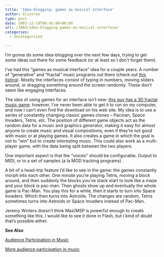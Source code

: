 ```yaml
---
title: 'Idea-blogging: games as musical interface'
author: klintron
type: post
date: 2003-12-10T00:45:06+00:00
url: /2003/idea-blogging-games-as-musical-interface/
categories:
  - Uncategorized

---
```

I&#8217;m gonna do some idea-blogging over the next few days, trying to get some ideas out there for some feedback (or at least so I don&#8217;t forget them).

I&#8217;ve had this &#8220;games as musical interface&#8221; idea for a couple years. A number of &#8220;generative&#8221; and &#8220;fractal&#8221; music programs out there (check out [this listing][1]). Mostly the interfaces consist of typing in numbers, moving sliders around, or dragging something around the screen randomly. These don&#8217;t seem like engaging interfaces.

The idea of using games for an interface isn&#8217;t new: [this guy has a 3D fractal music game][2]: however, I&#8217;ve never been able to get it to run on my computer, and now I can&#8217;t even find the download on his web site. My idea is to use a series of constantly changing classic games clones &#8211; Pacman, Space Invaders, Tetris, etc. The position of different game objects act as the random data for a music and graphics generator, making it easy for almost anyone to create music and visual compositions; even if they&#8217;re not good with music or at playing games. It also creates a game in which the goal is not to &#8220;win&#8221; but to create interesting music. This could also work as a multi-player game, with the data being split between the two players.

One important aspect is that the &#8220;voices&#8221; should be configurable. Output to MIDI, or to a set of samples (a la MOD tracking programs) .

A bit of a head-trip feature I&#8217;d like to see in the game: the games constantly morph into each other. One minute you&#8217;re playing Tetris, moving a block around, and then suddenly the blocks you&#8217;ve stack start to look like a maze and your block is pac-man. Then ghosts show up and eventually the whole game is Pac-Man. You play this for a while, then it starts to turn into Space Invaders. Which then turns into Astroids. The changes are random, Tetris sometimes turns into Astroids or Space Invaders instead of Pac-Man.

Jeremy Winters doesn&#8217;t think Max/MSP is powerful enough to create something like this. I would like to see it done in Flash, but I kind of doubt that&#8217;s possible either.

**See Also**

[Audience Participation in Music][3]

[More audience participation in music][4]

 [1]: http://www.hitsquad.com/smm/cat/COMPUTER_AIDED_MUSIC/
 [2]: http://technoccult.net/archives/2001/11/02/chaos-science-meets-music-meets-video-games/
 [3]: http://technoccult.net/archives/2003/11/21/audience-participation-in-music/
 [4]: http://technoccult.net/archives/2003/12/02/more-audience-participation-in-music/